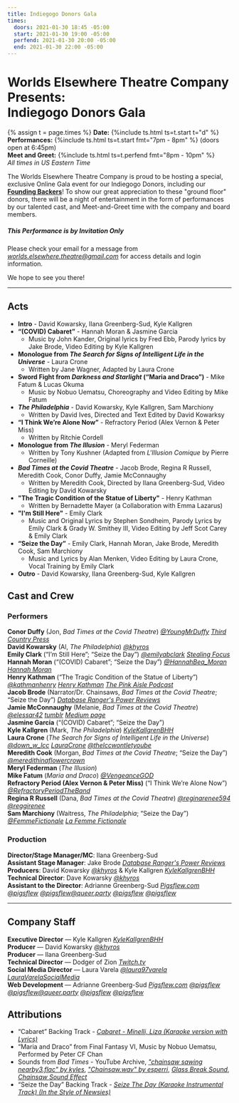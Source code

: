 ```yaml
---
title: Indiegogo Donors Gala
times:
  doors: 2021-01-30 18:45 -05:00
  start: 2021-01-30 19:00 -05:00
  perfend: 2021-01-30 20:00 -05:00
  end: 2021-01-30 22:00 -05:00
---
```

# Worlds Elsewhere Theatre Company Presents:<br>**Indiegogo Donors Gala**

{% assign t = page.times %}
**Date:** {%include ts.html ts=t.start t="d" %} \
**Performances:** {%include ts.html ts=t.start fmt="7pm - 8pm" %} (doors open at 6:45pm) \
**Meet and Greet:** {%include ts.html ts=t.perfend fmt="8pm - 10pm" %} \
*All times in US Eastern Time*

The Worlds Elsewhere Theatre Company is proud to be hosting a special, exclusive Online Gala event for our Indiegogo Donors, including our **[Founding Backers][igg-donors]**! To show our great appreciation to these "ground floor" donors, there will be a night of entertainment in the form of performances by our talented cast, and Meet-and-Greet time with the company and board members.

[igg-donors]: /pages/founding-backers "Founding Backers"

<aside focus>

<h5><i info icononly></i> This Performance is by Invitation Only</h5>

Please check your email for a message from [<i email>worlds.elsewhere.theatre@gmail.com</i>](<mailto:worlds.elsewhere.theatre@gmail.com>) for access details and login information.

</aside>

We hope to see you there!

---

## Acts

* **Intro** - David Kowarsky, Ilana Greenberg-Sud, Kyle Kallgren
* **“(COVID) Cabaret”** - Hannah Moran & Jasmine Garcia
  * Music by John Kander, Original lyrics by Fred Ebb, Parody lyrics by Jake Brode, Video Editing by Kyle Kallgren
* **Monologue from _The Search for Signs of Intelligent Life in the Universe_** - Laura Crone
  * Written by Jane Wagner, Adapted by Laura Crone
* **Sword Fight from _Darkness and Starlight_ (“Maria and Draco”)** - Mike Fatum & Lucas Okuma
  * Music by Nobuo Uematsu, Choreography and Video Editing by Mike Fatum
* **_The Philadelphia_** - David Kowarsky, Kyle Kallgren, Sam Marchiony
  * Written by David Ives, Directed and Text Edited by David Kowarksy
* **“I Think We’re Alone Now”** - Refractory Period (Alex Vernon & Peter Miss)
  * Written by Ritchie Cordell
* **Monologue from _The Illusion_** - Meryl Federman
  * Written by Tony Kushner (Adapted from _L'Illusion Comique_ by Pierre Corneille)
* **_Bad Times at the Covid Theatre_** - Jacob Brode, Regina R Russell, Meredith Cook, Conor Duffy, Jamie McConnaughy
  * Written by Meredith Cook, Directed by Ilana Greenberg-Sud, Video Editing by David Kowarsky
* **"The Tragic Condition of the Statue of Liberty"** - Henry Kathman
  * Written by Bernadette Mayer (a Collaboration with Emma Lazarus)
* **"I'm Still Here"** - Emily Clark
  * Music and Original Lyrics by Stephen Sondheim, Parody Lyrics by Emily Clark & Grady W. Smithey III, Video Editing by Jeff Scot Carey & Emily Clark
* **“Seize the Day”** - Emily Clark, Hannah Moran, Jake Brode, Meredith Cook, Sam Marchiony
  * Music and Lyrics by Alan Menken, Video Editing by Laura Crone, Vocal Training by Emily Clark
* **Outro** - David Kowarsky, Ilana Greenberg-Sud, Kyle Kallgren

## Cast and Crew

### Performers

**Conor Duffy** (Jon, _Bad Times at the Covid Theatre_)
[<i twitter icononly>@YoungMrDuffy</i>](<https://twitter.com/youngmrduffy> "@YoungMrDuffy on Twitter")
[<i itchio icononly>Third Country Press</i>](<https://third-country-press.itch.io/> "Third Country Press on Itch.io Games") \
**David Kowarsky** (Al, _The Philadelphia_)
[<i twitter icononly>@khyros</i>](<https://twitter.com/khyros> "@Khyros on Twitter") \
**Emily Clark** (“I’m Still Here”; “Seize the Day”)
[<i twitter icononly>@emilyabclark</i>](<https://twitter.com/emilyabclark> "@EmilyABClark on Twitter")
[<i yt icononly>Stealing Focus</i>](<https://youtube.com/user/Divinemissem82> "Emily Clark; 'Stealing Focus' on Youtube") \
**Hannah Moran** (“(COVID) Cabaret”; “Seize the Day”)
[<i twitter icononly>@HannahBea_Moran</i>](<https://twitter.com/HannahBea_Moran> "@HannaBea_Moran on Twitter")
[<i yt icononly>Hannah Moran</i>](<https://youtube.com/channel/UC9a0uXxuHj51n6iuhbnJ1FA> "Hannah Moran on Youtube") \
**Henry Kathman** (“The Tragic Condition of the Statue of Liberty”)
[<i twitter icononly>@kathmanhenry</i>](<https://twitter.com/kathmanhenry> "@KathmanHenry on Twitter")
[<i yt icononly>Henry Kathman</i>](<https://youtube.com/channel/UCTPWt3IlWMbbSD5sNprlMaQ> "Henry Kathman on Youtube")
[<i pod icononly>The Pink Aisle Podcast</i>](<https://pinkaisle.podbean.com/> "The Pink Aisle Podcast on Podbean") \
**Jacob Brode** (Narrator/Dr. Chainsaws, _Bad Times at the Covid Theatre_; “Seize the Day”)
[<i yt icononly>Database Ranger's Power Reviews</i>](<https://youtube.com/user/databaseranger> "Database Ranger's Power Reviews on Youtube") \
**Jamie McConnaughy** (Melanie, _Bad Times at the Covid Theatre_)
[<i twitter icononly>@elessar42</i>](<https://twitter.com/elessar42> "@elessar42 on Twitter")
[<i tumblr icononly>tumblr</i>](<https://football-in-tuxedos.tumblr.com/> "Football-In-Tuxedos on Tumblr")
[<i ext icononly>Medium page</i>](<https://medium.com/@elessar42> "@elessar42 on Medium") \
**Jasmine Garcia** (“(COVID) Cabaret”; “Seize the Day”) \
**Kyle Kallgren** (Mark, _The Philadelphia_)
[<i yt icononly>KyleKallgrenBHH</i>](<https://youtube.com/channel/UC0KaZd_ki4l2EUc1GY9u5Ew> "KyleKallgrenBHH on Youtube") \
**Laura Crone** (_The Search for Signs of Intelligent Life in the Universe_)
[<i twitter icononly>@down_w_lcc</i>](<https://twitter.com/down_w_lcc> "@down_w_lcc on Twitter")
[<i yt icononly>LauraCrone</i>](<http://youtube.com/c/lauracrone> "Laura Crone on Youtube")
[<i gram icononly>@thelccwontletyoube</i>](<https://instagr.am/thelccwontletyoube> "@thelccwontletyoube on Instagram") \
**Meredith Cook** (Morgan, _Bad Times at the Covid Theatre_; “Seize the Day”)
[<i gram icononly>@meredithinaflowercrown</i>](<https://instagr.am/meredithinaflowercrown> "@meredithinaflowercrown on Instagram") \
**Meryl Federman** (_The Illusion_) \
**Mike Fatum** (_Maria and Draco_)
[<i twitter icononly>@VengeanceGOD</i>](<https://twitter.com/vengeancegod> "@vengeancegod on Twitter") \
**Refractory Period (Alex Vernon & Peter Miss)** (“I Think We’re Alone Now”)
[<i gram icononly>@RefractoryPeriodTheBand</i>](<https://instagr.am/refractoryperiodtheband> "@RefractoryPeriodTheBand on Instagram") \
**Regina R Russell** (Dana, _Bad Times at the Covid Theatre_)
[<i twitter icononly>@reginarenee594</i>](<https://twitter.com/reginarenee594> "@reginarenee594 on Twitter")
[<i gram icononly>@reggirenee</i>](<https://instagr.am/reggirenee> "@reggirenee on Instagram") \
**Sam Marchiony** (Waitress, _The Philadelphia_; “Seize the Day”)
[<i twitter icononly>@FemmeFictionale</i>](<https://twitter.com/femmefictionale> "@femmefictionale on Twitter")
[<i yt icononly>La Femme Fictionale</i>](<https://youtube.com/channel/UCFfVeXeCO-5lNuH9Gnad2Cw> "La Femme Fictionale on Youtube")

### Production

**Director/Stage Manager/MC**: Ilana Greenberg-Sud \
**Assistant Stage Manager**: Jake Brode
[<i yt icononly>Database Ranger's Power Reviews</i>](<https://youtube.com/user/databaseranger> "Database Ranger's Power Reviews on Youtube") \
**Producers**:
David Kowarsky [<i twitter icononly>@khyros</i>](<https://twitter.com/khyros> "@Khyros on Twitter") &
Kyle Kallgren [<i yt icononly>KyleKallgrenBHH</i>](<https://youtube.com/channel/UC0KaZd_ki4l2EUc1GY9u5Ew> "KyleKallgrenBHH on Youtube") \
**Technical Director**: Dave Kowarsky
[<i twitter icononly>@khyros</i>](<https://twitter.com/khyros> "@Khyros on Twitter") \
**Assistant to the Director**: Adrianne Greenberg-Sud
[<i ext icononly>Pigsflew.com</i>](<https://pigsflew.com> "Pigsflew.com - Homepage of Addie GS")
[<i twitter icononly>@pigsflew</i>](<https://twitter.com/pigsflew> "Pigsflew on Twitter")
[<i masto icononly>@pigsflew@queer.party</i>](<https://queer.party/@pigsflew> "@pigsflew@queer.party on Mastodon")
[<i gram icononly>@pigsflew</i>](<https://instagr.am/pigsflew> "Pigsflew on Instagram")
[<i gh icononly>@pigsflew</i>](<https://git.io/pigsflew> "Pigsflew on Github")

---

## Company Staff

**Executive Director** — Kyle Kallgren
[<i yt icononly>KyleKallgrenBHH</i>](<https://youtube.com/channel/UC0KaZd_ki4l2EUc1GY9u5Ew> "KyleKallgrenBHH on Youtube") \
**Producer** — David Kowarsky
[<i twitter icononly>@khyros</i>](<https://twitter.com/khyros> "@Khyros on Twitter") \
**Producer** — Ilana Greenberg-Sud \
**Technical Director** — Dodger of Zion
[<i twitch icononly>Twitch.tv</i>](<https://twitch.tv/dodgerofzion> "@DodgerOfZion on Twitch") \
**Social Media Director** — Laura Varela
[<i gram icononly>@laura97varela</i>](<https://instagr.am/laura97varela/> "@laura97varela on Instagram")
[<i fb icononly>LauraVarelaSocialMedia</i>](<https://fb.me/LauraVarelaSocialMedia> "LauraVarelaSocialMedia on Facebook") \
**Web Development** — Adrianne Greenberg-Sud
[<i ext icononly>Pigsflew.com</i>](<https://pigsflew.com> "Pigsflew.com - Homepage of Addie GS")
[<i twitter icononly>@pigsflew</i>](<https://twitter.com/pigsflew> "Pigsflew on Twitter")
[<i masto icononly>@pigsflew@queer.party</i>](<https://queer.party/@pigsflew> "@pigsflew@queer.party on Mastodon")
[<i gram icononly>@pigsflew</i>](<https://instagr.am/pigsflew> "Pigsflew on Instagram")
[<i gh icononly>@pigsflew</i>](<https://git.io/pigsflew> "Pigsflew on Github")

## Attributions

* “Cabaret” Backing Track - [<i yt>Cabaret - Minelli, Liza (Karaoke version with Lyrics)</i>](<https://youtu.be/BcHq8FHhAEo>)
* “Maria and Draco” from Final Fantasy VI, Music by Nobuo Uematsu, Performed by Peter CF Chan
* Sounds from _Bad Times_ - YouTube Archive, [<i>"chainsaw sawing nearby3.flac" by kyles</i>](<https://freesound.org/people/kyles/sounds/453254/>), [<i>"Chainsaw.wav" by esperri</i>](<https://freesound.org/people/esperri/sounds/118972/>), [<i yt>Glass Break Sound</i>](<https://youtu.be/dSLAziydY8I>), [<i yt>Chainsaw Sound Effect</i>](<https://youtu.be/2CoS5MrRGO4>)
* “Seize the Day” Backing Track - [<i yt>Seize The Day (Karaoke Instrumental Track) (In the Style of Newsies)</i>](<https://www.youtube.com/watch?v=24YTagQm9c4>)
